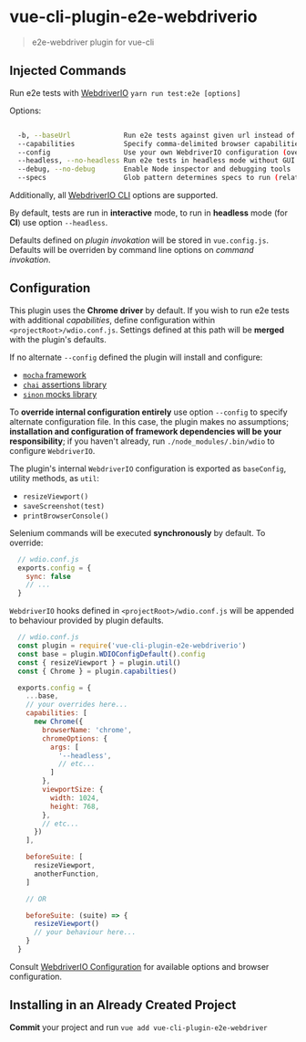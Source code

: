 # vue-cli-plugin-e2e-webdriverio

> e2e-webdriver plugin for vue-cli

## Injected Commands

Run e2e tests with [WebdriverIO](http://webdriver.io/) `yarn run test:e2e [options]`

Options:

```sh

  -b, --baseUrl             Run e2e tests against given url instead of auto-starting dev server
  --capabilities            Specify comma-delimited browser capabilities to run (default: chrome)
  --config                  Use your own WebdriverIO configuration (overrides plugin defaults)
  --headless, --no-headless Run e2e tests in headless mode without GUI (compatible with default chrome capability)
  --debug, --no-debug       Enable Node inspector and debugging tools
  --specs                   Glob pattern determines specs to run (relative to <projectRoot>)

```

Additionally, all [WebdriverIO CLI](https://github.com/webdriverio/webdriverio/blob/master/packages/wdio-cli/src/config.js) options are supported.

By default, tests are run in **interactive** mode, to run in **headless** mode (for **CI**) use option `--headless`.

Defaults defined on *plugin invokation* will be stored in `vue.config.js`.
Defaults will be overriden by command line options on *command invokation*.

## Configuration

This plugin uses the **Chrome driver** by default. If you wish to run e2e tests with additional *capabilities*, define configuration within `<projectRoot>/wdio.conf.js`.
Settings defined at this path will be **merged** with the plugin's defaults.

If no alternate `--config` defined the plugin will install and configure:

* [`mocha` framework](https://mochajs.org/)
* [`chai` assertions library](https://www.chaijs.com/)
* [`sinon` mocks library](https://sinonjs.org/)

To **override internal configuration entirely** use option `--config` to specify alternate configuration file.
In this case, the plugin makes no assumptions; **installation and configuration of framework dependencies will be your responsibility**;
if you haven't already, run `./node_modules/.bin/wdio` to configure `WebdriverIO`.

The plugin's internal `WebdriverIO` configuration is exported as `baseConfig`, utility methods, as `util`:

* `resizeViewport()`
* `saveScreenshot(test)`
* `printBrowserConsole()`

Selenium commands will be executed **synchronously** by default. To override:

```js
  // wdio.conf.js
  exports.config = {
    sync: false
    // ...
  }
```

`WebdriverIO` hooks defined in `<projectRoot>/wdio.conf.js` will be appended to behaviour provided by plugin defaults.

```js
  // wdio.conf.js
  const plugin = require('vue-cli-plugin-e2e-webdriverio')
  const base = plugin.WDIOConfigDefault().config
  const { resizeViewport } = plugin.util()
  const { Chrome } = plugin.capabilties()

  exports.config = {
    ...base,
    // your overrides here...
    capabilities: [
      new Chrome({
        browserName: 'chrome',
        chromeOptions: {
          args: [
            '--headless',
            // etc...
          ]
        },
        viewportSize: {
          width: 1024,
          height: 768,
        },
        // etc...
      })
    ],

    beforeSuite: [
      resizeViewport,
      anotherFunction,
    ]

    // OR

    beforeSuite: (suite) => {
      resizeViewport()
      // your behaviour here...
    }
  }
```

Consult [WebdriverIO Configuration](http://webdriver.io/guide/getstarted/configuration.html) for available options and browser configuration.

## Installing in an Already Created Project

**Commit** your project and run `vue add vue-cli-plugin-e2e-webdriver`
